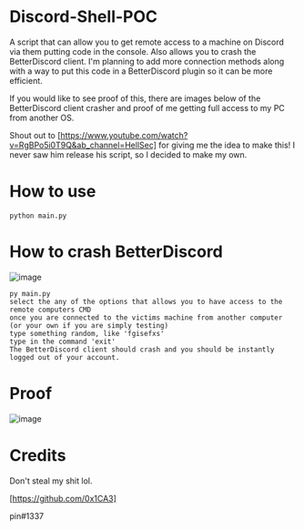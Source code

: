 # Discord-Shell-POC
A script that can allow you to get remote access to a machine on Discord via them putting code in the console. Also allows you to crash the BetterDiscord client. I'm planning to add more connection methods along with a way to put this code in a BetterDiscord plugin so it can be more efficient.

If you would like to see proof of this, there are images below of the BetterDiscord client crasher and proof of me getting full access to my PC from another OS.

Shout out to [https://www.youtube.com/watch?v=RgBPo5i0T9Q&ab_channel=HellSec] for giving me the idea to make this! I never saw him release his script, so I decided to make my own.

# How to use
```
python main.py
```
# How to crash BetterDiscord
![image](https://user-images.githubusercontent.com/78043996/117033138-0b025300-ac8d-11eb-8531-2b07d3a27289.png)
```
py main.py
select the any of the options that allows you to have access to the remote computers CMD
once you are connected to the victims machine from another computer (or your own if you are simply testing)
type something random, like 'fgisefxs'
type in the command 'exit'
The BetterDiscord client should crash and you should be instantly logged out of your account.
```

# Proof
![image](https://user-images.githubusercontent.com/78043996/117033909-c3c89200-ac8d-11eb-82d6-9d55bece837f.png)

# Credits
Don't steal my shit lol.

[https://github.com/0x1CA3]

pin#1337
